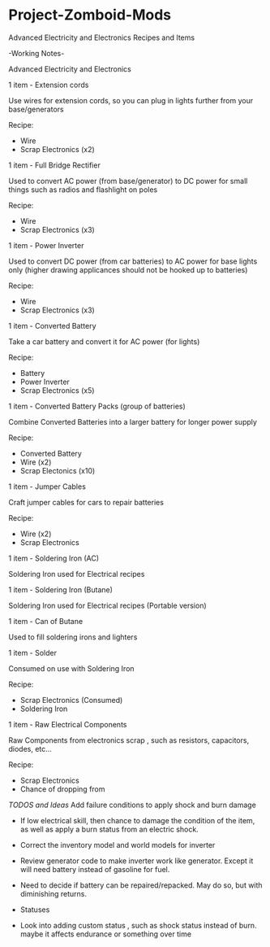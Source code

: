 # Project-Zomboid-Mods
 Advanced Electricity and Electronics Recipes and Items

-Working Notes-

Advanced Electricity and Electronics 

1 item - Extension cords

 Use wires for extension cords, so you can plug in lights further from your base/generators
 
 Recipe:
  - Wire
  - Scrap Electronics (x2)
 
1 item - Full Bridge Rectifier

 Used to convert AC power (from base/generator) to DC power for small things such as radios and flashlight on poles
 
 Recipe:
  - Wire
  - Scrap Electronics (x3)

1 item - Power Inverter

 Used to convert DC power (from car batteries) to AC power for base lights only (higher drawing applicances should not be hooked up to batteries)
 
 Recipe:
  - Wire
  - Scrap Electronics (x3)
  
1 item - Converted Battery

 Take a car battery and convert it for AC power (for lights)

 Recipe:
  - Battery
  - Power Inverter
  - Scrap Electronics (x5)
  
1 item - Converted Battery Packs (group of batteries)

 Combine Converted Batteries into a larger battery for longer power supply

 Recipe:
  - Converted Battery
  - Wire (x2)
  - Scrap Electonics (x10)

1 item - Jumper Cables

 Craft jumper cables for cars to repair batteries

 Recipe:
  - Wire (x2)
  - Scrap Electronics

1 item - Soldering Iron (AC)

 Soldering Iron used for Electrical recipes

1 item - Soldering Iron (Butane)

 Soldering Iron used for Electrical recipes (Portable version)

1 item - Can of Butane

 Used to fill soldering irons and lighters

1 item - Solder

 Consumed on use with Soldering Iron

 Recipe:
  - Scrap Electronics (Consumed)
  - Soldering Iron

1 item - Raw Electrical Components

 Raw Components from electronics scrap , such as resistors, capacitors, diodes, etc...

 Recipe:
  - Scrap Electronics
  - Chance of dropping from 


*TODOS and Ideas*
Add failure conditions to apply shock and burn damage
 - If low electrical skill, then chance to damage the condition of the item, as well as apply a burn status from an electric shock. 
 - Correct the inventory model and world models for inverter
 - Review generator code to make inverter work like generator. Except it will need battery instead of gasoline for fuel.
  - Need to decide if battery can be repaired/repacked. May do so, but with diminishing returns. 

 - Statuses
  - Look into adding custom status , such as shock status instead of burn. maybe it affects endurance or something over time